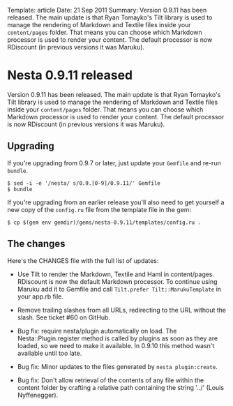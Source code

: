 Template: article
Date: 21 Sep 2011
Summary: Version 0.9.11 has been released. The main update is that Ryan Tomayko's Tilt library is used to manage the rendering of Markdown and Textile files inside your `content/pages` folder. That means you can choose which Markdown processor is used to render your content. The default processor is now RDiscount (in previous versions it was Maruku).

# Nesta 0.9.11 released

Version 0.9.11 has been released. The main update is that Ryan Tomayko's
Tilt library is used to manage the rendering of Markdown and Textile files
inside your `content/pages` folder. That means you can choose which Markdown
processor is used to render your content. The default processor is now
RDiscount (in previous versions it was Maruku).

## Upgrading

If you're upgrading from 0.9.7 or later, just update your `Gemfile` and re-run
`bundle`.

    $ sed -i -e '/nesta/ s/0.9.[0-9]/0.9.11/' Gemfile
    $ bundle

If you're upgrading from an earlier release you'll also need to get
yourself a new copy of the `config.ru` file from the template file in the
gem:

    $ cp $(gem env gemdir)/gems/nesta-0.9.11/templates/config.ru .

## The changes

Here's the CHANGES file with the full list of updates:

 * Use Tilt to render the Markdown, Textile and Haml in content/pages.
   RDiscount is now the default Markdown processor. To continue using
   Maruku add it to Gemfile and call `Tilt.prefer Tilt::MarukuTemplate`
   in your app.rb file.

 * Remove trailing slashes from all URLs, redirecting to the URL without
   the slash. See ticket #60 on GitHub.

 * Bug fix: require nesta/plugin automatically on load. The
   Nesta::Plugin.register method is called by plugins as soon as they
   are loaded, so we need to make it available. In 0.9.10 this method
   wasn't available until too late.

 * Bug fix: Minor updates to the files generated by
   `nesta plugin:create`.

 * Bug fix: Don't allow retrieval of the contents of any file
   within the content folder by crafting a relative path containing
   the string '../' (Louis Nyffenegger).

